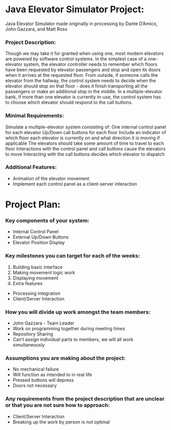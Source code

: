 # Java Elevator Simulator Project:
Java Elevator Simulator made originally in processing by
Dante D’Amico,
John Gazzara,
and Matt Ross

### Project Description: 
Though we may take it for granted when using one, most modern elevators are powered by software control systems. In the simplest case of a one-elevator system, the elevator controller needs to remember which floors have been requested by elevator passengers and stop and open its doors when it arrives at the requested floor. From outside, if someone calls the elevator from the hallway, the control system needs to decide when the elevator should stop on that floor - does it finish transporting all the passengers or make an additional stop in the middle. In a multiple-elevator bank, if more than one elevator is currently in-use, the control system has to choose which elevator should respond to the call buttons.

### Minimal Requirements:
Simulate a multiple-elevator system consisting of:
One internal control panel for each elevator
Up/Down call buttons for each floor
Include an indicator of which floor each elevator is currently on and what direction it is moving if applicable
The elevators should take some amount of time to travel to each floor
Interactions with the control panel and call buttons cause the elevators to move
Interacting with the call buttons decides which elevator to dispatch

### Additional Features:
- Animation of the elevator movement
- Implement each control panel as a client-server interaction

# Project Plan:
### Key components of your system:
- Internal Control Panel 
- External Up/Down Buttons
- Elevator Position Display

### Key milestones you can target for each of the weeks:
1. Building basic interface
2. Making movement logic work 
3. Displaying movement 
4. Extra features 
  - Processing integration 
  - Client/Server Interaction

### How you will divide up work amongst the team members:
- John Gazzara - Team Leader
- Work on programming together during meeting times 
- Repository Sharing
- Can’t assign individual parts to members, we will all work simultaneously

### Assumptions you are making about the project:
- No mechanical failure
- Will function as intended to in real life
- Pressed buttons will depress 
- Doors not necessary

### Any requirements from the project description that are unclear or that you are not sure how to approach:
- Client/Server Interaction
- Breaking up the work by person is not optimal
